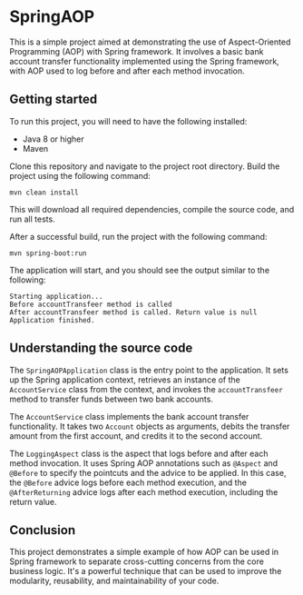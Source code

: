 # SpringAOP

This is a simple project aimed at demonstrating the use of Aspect-Oriented Programming (AOP) with Spring framework. It involves a basic bank account transfer functionality implemented using the Spring framework, with AOP used to log before and after each method invocation.

## Getting started

To run this project, you will need to have the following installed:

- Java 8 or higher
- Maven

Clone this repository and navigate to the project root directory. Build the project using the following command:

```
mvn clean install
```

This will download all required dependencies, compile the source code, and run all tests.

After a successful build, run the project with the following command:

```
mvn spring-boot:run
```

The application will start, and you should see the output similar to the following:

```
Starting application...
Before accountTransfeer method is called
After accountTransfeer method is called. Return value is null
Application finished.
```

## Understanding the source code

The `SpringAOPApplication` class is the entry point to the application. It sets up the Spring application context, retrieves an instance of the `AccountService` class from the context, and invokes the `accountTransfeer` method to transfer funds between two bank accounts.

The `AccountService` class implements the bank account transfer functionality. It takes two `Account` objects as arguments, debits the transfer amount from the first account, and credits it to the second account.

The `LoggingAspect` class is the aspect that logs before and after each method invocation. It uses Spring AOP annotations such as `@Aspect` and `@Before` to specify the pointcuts and the advice to be applied. In this case, the `@Before` advice logs before each method execution, and the `@AfterReturning` advice logs after each method execution, including the return value.

## Conclusion

This project demonstrates a simple example of how AOP can be used in Spring framework to separate cross-cutting concerns from the core business logic. It's a powerful technique that can be used to improve the modularity, reusability, and maintainability of your code.
